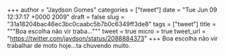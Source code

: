 
+++
author = "Jaydson Gomes"
categories = ["tweet"]
date = "Tue Jun 09 12:37:17 +0000 2009"
draft = false
slug = "31a18204bac46ec3bc0caabc5b7b0c6349ff3de8"
tags = ["tweet"]
title = """Boa escolha não vir traba..."""
tweet = true
micro = true
tweet_url = "https://twitter.com/jaydson/status/2088884373"
+++
Boa escolha não vir trabalhar de moto hoje...ta chuvendo muito.
